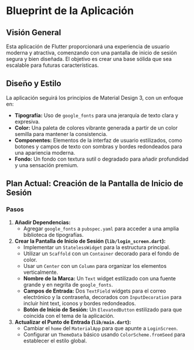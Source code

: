 
# Blueprint de la Aplicación

## Visión General

Esta aplicación de Flutter proporcionará una experiencia de usuario moderna y atractiva, comenzando con una pantalla de inicio de sesión segura y bien diseñada. El objetivo es crear una base sólida que sea escalable para futuras características.

## Diseño y Estilo

La aplicación seguirá los principios de Material Design 3, con un enfoque en:

*   **Tipografía:** Uso de `google_fonts` para una jerarquía de texto clara y expresiva.
*   **Color:** Una paleta de colores vibrante generada a partir de un color semilla para mantener la consistencia.
*   **Componentes:** Elementos de la interfaz de usuario estilizados, como botones y campos de texto con sombras y bordes redondeados para una apariencia moderna.
*   **Fondo:** Un fondo con textura sutil o degradado para añadir profundidad y una sensación premium.

## Plan Actual: Creación de la Pantalla de Inicio de Sesión

### Pasos

1.  **Añadir Dependencias:**
    *   Agregar `google_fonts` a `pubspec.yaml` para acceder a una amplia biblioteca de tipografías.
2.  **Crear la Pantalla de Inicio de Sesión (`lib/login_screen.dart`):**
    *   Implementar un `StatelessWidget` para la estructura principal.
    *   Utilizar un `Scaffold` con un `Container` decorado para el fondo de color.
    *   Usar un `Center` con un `Column` para organizar los elementos verticalmente.
    *   **Nombre de la Marca:** Un `Text` widget estilizado con una fuente grande y en negrita de `google_fonts`.
    *   **Campos de Entrada:** Dos `TextField` widgets para el correo electrónico y la contraseña, decorados con `InputDecoration` para incluir hint text, iconos y bordes redondeados.
    *   **Botón de Inicio de Sesión:** Un `ElevatedButton` estilizado para que coincida con el tema de la aplicación.
3.  **Actualizar el Punto de Entrada (`lib/main.dart`):**
    *   Cambiar el `home` del `MaterialApp` para que apunte a `LoginScreen`.
    *   Configurar un `ThemeData` básico usando `ColorScheme.fromSeed` para establecer el estilo global.
